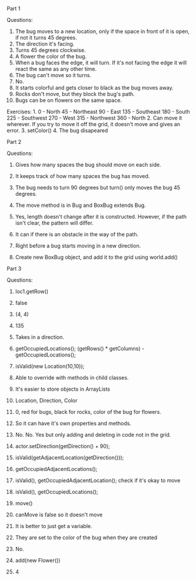 Part 1

Questions:
1. The bug moves to a new location, only if the space in front of it is open, if not it turns 45 degrees.
2. The direction it's facing.
3. Turns 45 degrees clockwise.
4. A flower the color of the bug.
5. When a bug faces the edge, it will turn.  If it's not facing the edge it will react the same as any other time.
6. The bug can't move so it turns.
7. No.
8. It starts colorful and gets closer to black as the bug moves away.
9. Rocks don't move, but they block the bug's path.
10. Bugs can be on flowers on the same space.

Exercises:
1.
0 - North
45 - Northeast
90 - East
135 - Southeast
180 - South
225 - Southwest
270 - West
315 - Northwest
360 - North
2. Can move it wherever. If you try to move it off the grid, it doesn't move and gives an error.
3. setColor()
4. The bug disapeared 


Part 2

Questions:
1. Gives how many spaces the bug should move on each side.
2. It keeps track of how many spaces the bug has moved.
3. The bug needs to turn 90 degrees but turn() only moves the bug 45 degrees.
4. The move method is in Bug and BoxBug extends Bug.
5. Yes, length doesn't change after it is constructed. However, if the path isn't clear, the pattern will differ.
6. It can if there is an obstacle in the way of the path.
7. Right before a bug starts moving in a new direction.

5. Create new BoxBug object, and add it to the grid using world.add()


Part 3

Questions:
1. loc1.getRow()
2. false
3. (4, 4)
4. 135
5. Takes in a direction.

1. getOccupiedLocations(); (getRows() * getColumns) - getOccupiedLocations();
2. isValid(new Location(10,10));
3. Able to override with methods in child classes.
4. It's easier to store objects in ArrayLists

1. Location, Direction, Color
2. 0, red for bugs, black for rocks, color of the bug for flowers.
3. So it can have it's own properties and methods.
4. No. No. Yes but only adding and deleting in code not in the grid.
5. actor.setDirection(getDirection() + 90);

1. isValid(getAdjacentLocation(getDirection()));
2. getOccupiedAdjacentLocations();
3. isValid(), getOccupiedAdjacentLocation(); check if it's okay to move
4. isValid(), getOccupiedLocations();
5. move()
6. canMove is false so it doesn't move
7. It is better to just get a variable.
8. They are set to the color of the bug when they are created
9. No.
10. add(new Flower())
11. 4


